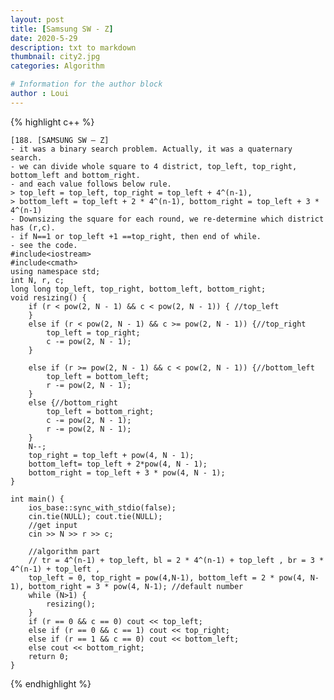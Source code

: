 ```yaml
---
layout: post
title: [Samsung SW - Z]
date: 2020-5-29
description: txt to markdown
thumbnail: city2.jpg
categories: Algorithm

# Information for the author block
author : Loui
---
```


{% highlight c++ %}

	﻿[188. [SAMSUNG SW – Z]
	- it was a binary search problem. Actually, it was a quaternary search.
	- we can divide whole square to 4 district, top_left, top_right, bottom_left and bottom_right.
	- and each value follows below rule.
	> top_left = top_left, top_right = top_left + 4^(n-1), 
	> bottom_left = top_left + 2 * 4^(n-1), bottom_right = top_left + 3 * 4^(n-1)
	- Downsizing the square for each round, we re-determine which district has (r,c).
	- if N==1 or top_left +1 ==top_right, then end of while.
	- see the code.
	#include<iostream>
	#include<cmath>
	using namespace std;
	int N, r, c;
	long long top_left, top_right, bottom_left, bottom_right;
	void resizing() {
		if (r < pow(2, N - 1) && c < pow(2, N - 1)) { //top_left
		}  
		else if (r < pow(2, N - 1) && c >= pow(2, N - 1)) {//top_right
			top_left = top_right;
			c -= pow(2, N - 1);
		}  
		
		else if (r >= pow(2, N - 1) && c < pow(2, N - 1)) {//bottom_left
			top_left = bottom_left;
			r -= pow(2, N - 1);
		}  
		else {//bottom_right
			top_left = bottom_right;
			c -= pow(2, N - 1);
			r -= pow(2, N - 1);
		}  
		N--;
		top_right = top_left + pow(4, N - 1);
		bottom_left= top_left + 2*pow(4, N - 1);
		bottom_right = top_left + 3 * pow(4, N - 1);
	}
	
	int main() {
		ios_base::sync_with_stdio(false);
		cin.tie(NULL); cout.tie(NULL);
		//get input
		cin >> N >> r >> c;
	
		//algorithm part
		// tr = 4^(n-1) + top_left, bl = 2 * 4^(n-1) + top_left , br = 3 * 4^(n-1) + top_left , 
		top_left = 0, top_right = pow(4,N-1), bottom_left = 2 * pow(4, N-1), bottom_right = 3 * pow(4, N-1); //default number
		while (N>1) {
			resizing();
		}
		if (r == 0 && c == 0) cout << top_left;
		else if (r == 0 && c == 1) cout << top_right;
		else if (r == 1 && c == 0) cout << bottom_left;
		else cout << bottom_right;
		return 0;
	}
	
{% endhighlight %}

